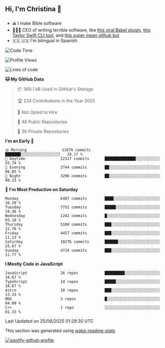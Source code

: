 ## Hi, I'm Christina 👋

- ⛪️ I make Bible software
- 👩🏼‍💻 CEO of writing terrible software, like [this viral Babel plugin](https://www.instagram.com/reel/Cxvwz76vBus/), [this Taylor Swift CLI tool](https://github.com/christina-de-martinez/swift-commits), and [this super mean github bot](https://github.com/christina-de-martinez/roast-my-code)
- 🇪🇸 🇺🇸 I'm bilingual in Spanish

<!--START_SECTION:waka-->
![Code Time](http://img.shields.io/badge/Code%20Time-211%20hrs%2044%20mins-blue)

![Profile Views](http://img.shields.io/badge/Profile%20Views-2-blue)

![Lines of code](https://img.shields.io/badge/From%20Hello%20World%20I%27ve%20Written-25.2%20million%20lines%20of%20code-blue)

**🐱 My GitHub Data** 

> 📦 360.1 kB Used in GitHub's Storage 
 > 
> 🏆 224 Contributions in the Year 2025
 > 
> 🚫 Not Opted to Hire
 > 
> 📜 48 Public Repositories 
 > 
> 🔑 36 Private Repositories 
 > 
**I'm an Early 🐤** 

```text
🌞 Morning                11679 commits       ███████░░░░░░░░░░░░░░░░░░   29.17 % 
🌆 Daytime                22317 commits       ██████████████░░░░░░░░░░░   55.74 % 
🌃 Evening                2744 commits        ██░░░░░░░░░░░░░░░░░░░░░░░   06.85 % 
🌙 Night                  3296 commits        ██░░░░░░░░░░░░░░░░░░░░░░░   08.23 % 
```
📅 **I'm Most Productive on Saturday** 

```text
Monday                   6487 commits        ████░░░░░░░░░░░░░░░░░░░░░   16.20 % 
Tuesday                  7752 commits        █████░░░░░░░░░░░░░░░░░░░░   19.36 % 
Wednesday                1242 commits        █░░░░░░░░░░░░░░░░░░░░░░░░   03.10 % 
Thursday                 5108 commits        ███░░░░░░░░░░░░░░░░░░░░░░   12.76 % 
Friday                   4457 commits        ███░░░░░░░░░░░░░░░░░░░░░░   11.13 % 
Saturday                 10276 commits       ██████░░░░░░░░░░░░░░░░░░░   25.67 % 
Sunday                   4714 commits        ███░░░░░░░░░░░░░░░░░░░░░░   11.77 % 
```


**I Mostly Code in JavaScript** 

```text
JavaScript               26 repos            █████████░░░░░░░░░░░░░░░░   34.67 % 
TypeScript               14 repos            █████░░░░░░░░░░░░░░░░░░░░   18.67 % 
Astro                    10 repos            ███░░░░░░░░░░░░░░░░░░░░░░   13.33 % 
MDX                      3 repos             █░░░░░░░░░░░░░░░░░░░░░░░░   04.00 % 
C++                      1 repo              ░░░░░░░░░░░░░░░░░░░░░░░░░   01.33 % 
```




 Last Updated on 25/06/2025 01:29:30 UTC
<!--END_SECTION:waka-->

This section was generated using [waka-readme-stats](https://github.com/anmol098/waka-readme-stats)

[![spotify-github-profile](https://spotify-github-profile.kittinanx.com/api/view?uid=1228436873&cover_image=true&theme=default&show_offline=false&background_color=121212&interchange=false&bar_color=53b14f&bar_color_cover=false)](https://spotify-github-profile.kittinanx.com/api/view?uid=1228436873&redirect=true)
